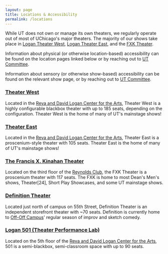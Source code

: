 ```yaml
---
layout: page
title: Locations & Accessibility
permalink: /locations
---
```


While UT does not own or manage its own theaters, we regularly operate out of most of UChicago's major theaters. The majority of our shows take place in [Logan Theater West](/locations/west), [Logan Theater East](/locations/east), and the [FXK Theater](/locations/fxk).

Information about physical (or otherwise location-based) accessibility can be found on the location pages linked below or by reaching out to [UT Committee](mailto:ut-committee@uchicago.edu).

Information about sensory (or otherwise show-based) accessibility can be found on the relevant show page, or by reaching out to [UT Committee](mailto:ut-committee@uchicago.edu).

### **[Theater West](/locations/west)**

Located in the [Reva and David Logan Center for the Arts](https://www.logancenter.uchicago.edu/), Theater West is a highly configurable blackbox theater with up to 185 seats, depending on the configuration. Theater West is the home of many of UT's mainstage shows!

### **[Theater East](/locations/east)**

Located in the [Reva and David Logan Center for the Arts](https://www.logancenter.uchicago.edu/), Theater East is a proscenium-style theater with 105 seats. Theater East is the home of many of UT's mainstage shows!

### **[The Francis X. Kinahan Theater](/locations/fxk)**

Located on the third floor of the [Reynolds Club](https://studentcenters.uchicago.edu/reynolds-club/), the FXK Theater is a proscenium theater with 117 seats. The FXK is home to most Dean's Men's shows, Theater\[24\], Short Play Showcases, and some UT mainstage shows. 

### **[Definition Theater](/locations/definition)**

Located just north of campus on 55th Street, Definition Theater is an independent storefront theater with ~70 seats. Definition is currently home to [Off-Off Campus](https://offoffcampus.org/)' regular season of improv and sketch comedy.

### **[Logan 501 (Theater Performance Lab)](/locations/501)**

Located on the 5th floor of the [Reva and David Logan Center for the Arts](https://www.logancenter.uchicago.edu/), 501 is a semi-blackbox, semi-classroom space with up to 90 seats.

